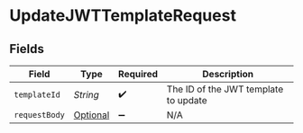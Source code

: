 # UpdateJWTTemplateRequest


## Fields

| Field                                                                                             | Type                                                                                              | Required                                                                                          | Description                                                                                       |
| ------------------------------------------------------------------------------------------------- | ------------------------------------------------------------------------------------------------- | ------------------------------------------------------------------------------------------------- | ------------------------------------------------------------------------------------------------- |
| `templateId`                                                                                      | *String*                                                                                          | :heavy_check_mark:                                                                                | The ID of the JWT template to update                                                              |
| `requestBody`                                                                                     | [Optional<UpdateJWTTemplateRequestBody>](../../models/operations/UpdateJWTTemplateRequestBody.md) | :heavy_minus_sign:                                                                                | N/A                                                                                               |